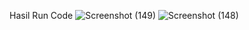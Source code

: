 Hasil Run Code
![Screenshot (149)](https://github.com/mddhafa/Tugas12_20220140064/assets/127277422/618c4f08-53e9-44d2-aff5-33d036cce2c4)
![Screenshot (148)](https://github.com/mddhafa/Tugas12_20220140064/assets/127277422/64d23673-af97-4980-b5e9-c5d8603242e7)
